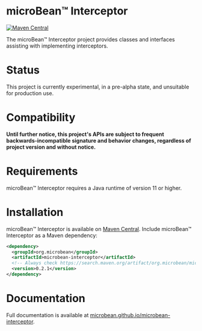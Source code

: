 # microBean™ Interceptor

[![Maven Central](https://img.shields.io/maven-central/v/org.microbean/microbean-interceptor.svg?label=Maven%20Central)](https://search.maven.org/artifact/org.microbean/microbean-interceptor)

The microBean™ Interceptor project provides classes and interfaces assisting with implementing interceptors.

# Status

This project is currently experimental, in a pre-alpha state, and unsuitable for production use.

# Compatibility

**Until further notice, this project's APIs are subject to frequent backwards-incompatible signature and behavior
changes, regardless of project version and without notice.**

# Requirements

microBean™ Interceptor requires a Java runtime of version 11 or higher.

# Installation

microBean™ Interceptor is available on [Maven
Central](https://search.maven.org/artifact/org.microbean/microbean-interceptor).  Include microBean™ Interceptor as a
Maven dependency:

```xml
<dependency>
  <groupId>org.microbean</groupId>
  <artifactId>microbean-interceptor</artifactId>
  <!-- Always check https://search.maven.org/artifact/org.microbean/microbean-interceptor for up-to-date available versions. -->
  <version>0.2.1</version>
</dependency>
```

# Documentation

Full documentation is available at
[microbean.github.io/microbean-interceptor](https://microbean.github.io/microbean-interceptor/).
